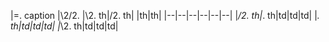 |=. caption
|\2/2. |\2. th|/2. th|
|th|th|
|--|--|--|--|--|--|
|_/2. th|_. th|td|td|td|
|_. th|td|td|td|
|_\2. th|td|td|td|

